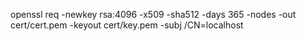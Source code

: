 openssl req -newkey rsa:4096 -x509 -sha512 -days 365 -nodes -out cert/cert.pem -keyout cert/key.pem -subj /CN=localhost
